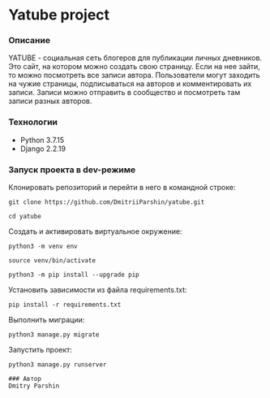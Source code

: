 # Yatube project
### Описание
YATUBE - cоциальная сеть блогеров для публикации личных дневников. Это сайт, на котором можно создать свою страницу. Если на нее зайти, то можно посмотреть все записи автора. Пользователи могут заходить на чужие страницы, подписываться на авторов и комментировать их записи. Записи можно отправить в сообщество и посмотреть там записи разных авторов.
### Технологии
- Python 3.7.15
- Django 2.2.19
### Запуск проекта в dev-режиме

Клонировать репозиторий и перейти в него в командной строке:

```
git clone https://github.com/DmitriiParshin/yatube.git
```

```
cd yatube
```

Cоздать и активировать виртуальное окружение:

```
python3 -m venv env
```

```
source venv/bin/activate
```

```
python3 -m pip install --upgrade pip
```

Установить зависимости из файла requirements.txt:

```
pip install -r requirements.txt
```

Выполнить миграции:

```
python3 manage.py migrate
```

Запустить проект:

```
python3 manage.py runserver
```
```
### Автор
Dmitry Parshin
